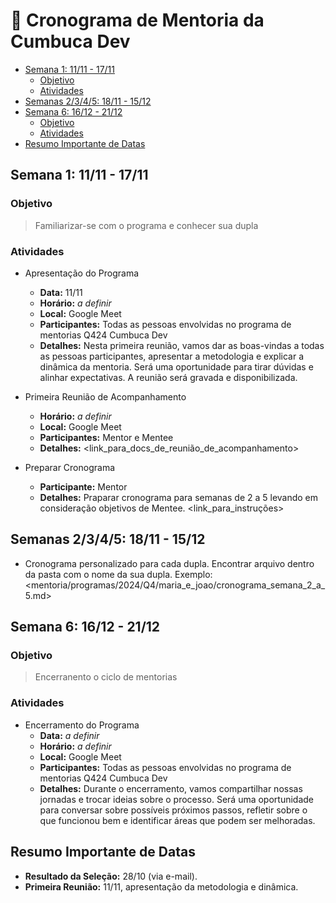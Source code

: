 <!-- markdownlint-disable MD024 -->

# 📅 Cronograma de Mentoria da Cumbuca Dev

- [Semana 1: 11/11 - 17/11](#semana-1-1111---1711)
  - [Objetivo](#objetivo)
  - [Atividades](#atividades)
- [Semanas 2/3/4/5: 18/11 - 15/12](#semanas-2345-1811---1512)
- [Semana 6: 16/12 - 21/12](#semana-6-1612---2112)
  - [Objetivo](#objetivo-1)
  - [Atividades](#atividades-1)
- [Resumo Importante de Datas](#resumo-importante-de-datas)

## Semana 1: 11/11 - 17/11

### Objetivo

> Familiarizar-se com o programa e conhecer sua dupla

### Atividades

- Apresentação do Programa

  - **Data:** 11/11
  - **Horário:** _a definir_
  - **Local:** Google Meet
  - **Participantes:** Todas as pessoas envolvidas no programa de mentorias Q424 Cumbuca Dev
  - **Detalhes:** Nesta primeira reunião, vamos dar as boas-vindas a todas as pessoas participantes,
    apresentar a metodologia e explicar a dinâmica da mentoria. Será uma oportunidade para tirar
    dúvidas e alinhar expectativas. A reunião será gravada e disponibilizada.

- Primeira Reunião de Acompanhamento

  - **Horário:** _a definir_
  - **Local:** Google Meet
  - **Participantes:** Mentor e Mentee
  - **Detalhes:** <link_para_docs_de_reunião_de_acompanhamento>

- Preparar Cronograma
  - **Participante:** Mentor
  - **Detalhes:** Praparar cronograma para semanas de 2 a 5 levando em consideração objetivos de
    Mentee. <link_para_instruções>

## Semanas 2/3/4/5: 18/11 - 15/12

- Cronograma personalizado para cada dupla. Encontrar arquivo dentro da pasta com o nome da sua
  dupla. Exemplo: <mentoria/programas/2024/Q4/maria_e_joao/cronograma_semana_2_a_5.md>

## Semana 6: 16/12 - 21/12

### Objetivo

> Encerranento o ciclo de mentorias

### Atividades

- Encerramento do Programa
  - **Data:** _a definir_
  - **Horário:** _a definir_
  - **Local:** Google Meet
  - **Participantes:** Todas as pessoas envolvidas no programa de mentorias Q424 Cumbuca Dev
  - **Detalhes:** Durante o encerramento, vamos compartilhar nossas jornadas e trocar ideias sobre o
    processo. Será uma oportunidade para conversar sobre possíveis próximos passos, refletir sobre o
    que funcionou bem e identificar áreas que podem ser melhoradas.

## Resumo Importante de Datas

- **Resultado da Seleção:** 28/10 (via e-mail).
- **Primeira Reunião:** 11/11, apresentação da metodologia e dinâmica.
